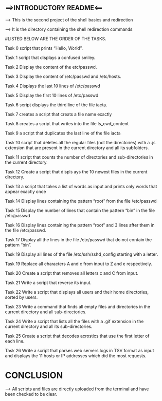 ==>INTRODUCTORY README<==
-----
--> This is the second project of the shell basics and redirection

--> It is the directory containing the shell redirection commands

#LISTED BELOW ARE THE ORDER OF THE TASKS.

Task 0 script that prints “Hello, World”.

Task 1 script that displays a confused smiley.

Task 2 Display the content of the etc/passwd.

Task 3 Display the content of /etc/passwd and /etc/hosts.

Task 4 Displays the last 10 lines of /etc/passwd

Task 5 Display the first 10 lines of /etc/passwd

Task 6 script displays the third line of the file iacta.

Task 7 creates a script that creats a file name exactly

Task 8 creates a script that writes into the file ls_cwd_content

Task 9 a script that duplicates the last line of the file iacta

Task 10 script that deletes all the regular files (not the directories) with a .js extension that are present in the current directory and all its subfolders.

Task 11  script that counts the number of directories and sub-directories in the current directory.

Task 12 Create a script that displs ays the 10 newest files in the current directory.

Task 13 a script that takes a list of words as input and prints only words that appear exactly once

Task 14 Display lines containing the pattern “root” from the file /etc/passwd

Task 15 Display the number of lines that contain the pattern “bin” in the file /etc/passwd

Task 16 Display lines containing the pattern “root” and 3 lines after them in the file /etc/passwd.

Task 17 Display all the lines in the file /etc/passwd that do not contain the pattern “bin”.

Task 19 Display all lines of the file /etc/ssh/sshd_config starting with a letter.

Task 19 Replace all characters A and c from input to Z and e respectively.

Task 20 Create a script that removes all letters c and C from input.

Task 21 Write a script that reverse its input.

Task 22 Write a script that displays all users and their home directories, sorted by users.

Task 23 Write a command that finds all empty files and directories in the current directory and all sub-directories.

Task 24 Write a script that lists all the files with a .gif extension in the current directory and all its sub-directories.

Task 25 Create a script that decodes acrostics that use the first letter of each line.

Task 26 Write a script that parses web servers logs in TSV format as input and displays the 11 hosts or IP addresses which did the most requests.

# CONCLUSION
--> All scripts and files are directly uploaded from the terminal and have been checked to be clear.
